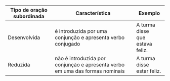 
| **Tipo de oração subordinada** | **Característica**                                                           | **Exemplo**                          |
| ------------------------------ | ---------------------------------------------------------------------------- | ------------------------------------ |
| Desenvolvida                   | é introduzida por uma conjunção e apresenta verbo conjugado                  | A turma disse  <br>que estava feliz. |
| Reduzida                       | não é introduzida por conjunção e apresenta verbo em uma das formas nominais | A turma disse  <br>estar feliz.      |
